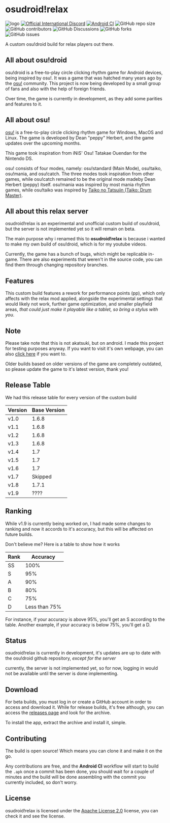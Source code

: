 # osudroid!relax

![logo](https://media.discordapp.net/attachments/792900587887919114/1127174982754107483/Untitled164_20230708175009.png)
[![Official International Discord](https://discordapp.com/api/guilds/1095653998389907468/widget.png?style=shield)](https://discord.gg/kUaSggQP7m)
[![Android CI](https://github.com/PayToUse/osudroid-rx/workflows/Android%20CI/badge.svg?branch=master)](https://github.com/PayToUse/osudroid-rx/actions?query=workflow%3A"Android+CI")
![GitHub repo size](https://img.shields.io/github/repo-size/PayToUse/osudroid-rx?style=flat-square&label=Repository%20Size)
![GitHub contributors](https://img.shields.io/github/contributors/PayToUse/osudroid-rx?style=flat-square&label=Project%20contributors)
![GitHub Discussions](https://img.shields.io/github/discussions/PayToUse/osudroid-rx?style=flat-square&label=Discussions)
![GitHub forks](https://img.shields.io/github/forks/PayToUse/osudroid-rx?style=flat-square&label=Project%20forks)
![GitHub issues](https://img.shields.io/github/issues/PayToUse/osudroid-rx?style=flat-square&label=Project%20issues)


A custom osu!droid build for relax players out there.

## All about osu!droid
osu!droid is a free-to-play circle clicking rhythm game for Android devices, being inspired by osu!. It was a game that was hatched many years ago by the [osu!](https://osu.ppy.sh/home) community. This project is now being developed by a small group of fans and also with the help of foreign friends.

Over time, the game is currently in development, as they add some parities and features to it.

## All about osu!
[osu!](https://github.com/ppy/osu) is a free-to-play circle clicking rhythm game for Windows, MacOS and Linux. The game is developed by Dean "peppy" Herbert, and the game updates over the upcoming months.

This game took inspiration from iNiS' Osu! Tatakae Ouendan for the Nintendo DS.

osu! consists of four modes, namely: osu!standard (Main Mode), osu!taiko, osu!mania, and osu!catch. The three modes took inspiration from other games, while osu!catch remained to be the original mode madeby Dean Herbert (peppy) itself. osu!mania was inspired by most mania rhythm games, while osu!taiko was inspired by [Taiko no Tatsujin (Taiko: Drum Master)](https://en.bandainamcoent.eu/taiko-no-tatsujin/taiko-no-tatsujin-the-drum-master).

## All about this relax server
osudroid!relax is an experimental and unofficial custom build of osu!droid, but the server is not implemented yet so it will remain on beta.

The main purpose why i renamed this to **osudroid!relax** is because i wanted to make my own build of osu!droid, which is for my youtube videos.

Currently, the game has a bunch of bugs, which might be replicable in-game. There are also experiments that weren't in the source code, you can find them through changing repository branches.

## Features
This custom build features a rework for performance points (pp), which only affects with the relax mod applied, alongside the experimental settings that would likely not work, further game optimization, and smaller playfield areas, *that could just make it playable like a tablet, so bring a stylus with you*.

## Note
Please take note that this is not akatsuki, but on android. I made this project for testing purposes anyway. If you want to visit it's own webpage, you can also [click here](https://akatsuki.gg) if you want to.

Older builds based on older versions of the game are completely outdated, so please update the game to it's latest version, thank you!

## Release Table
We had this release table for every version of the custom build

| Version    | Base Version |
|------------|------------|
| v1.0 | 1.6.8 |
| v1.1 | 1.6.8 |
| v1.2 | 1.6.8 |
| v1.3 | 1.6.8 |
| v1.4 | 1.7 |
| v1.5 | 1.7 |
| v1.6 | 1.7 |
| v1.7 | Skipped |
| v1.8 | 1.7.1 |
| v1.9 | ???? |

## Ranking
While v1.9 is currently being worked on, I had made some changes to ranking and now it accords to it's accuracy, but this will be affected on future builds.

Don't believe me? Here is a table to show how it works

| Rank | Accuracy |
|--------|--------|
| SS | 100% |
| S | 95% |
| A | 90% |
| B | 80% |
| C | 75% |
| D | Less than 75% |

For instance, if your accuracy is above 95%, you'll get an S according to the table. Another example, if your accuracy is below 75%, you'll get a D.

## Status
osudroid!relax is currently in development, it's updates are up to date with the osu!droid github repository, *except for the server*

currently, the server is not implemented yet, so for now, logging in would not be available until the server is done implementing.

## Download
For beta builds, you must log in or create a GitHub account in order to access and download it. While for release builds, it's free although, you can access the [releases page](https://github.com/PayToUse/osudroid-rx/releases) and look for the archive.

To install the app, extract the archive and install it, simple.

## Contributing
The build is open source! Which means you can clone it and make it on the go.

Any contributions are free, and the **Android CI** workflow will start to build the `.apk` once a commit has been done, you should wait for a couple of minutes and the build will be done assembling with the commit you currently included, so don't worry.

## License

osudroid!relax is licensed under the [Apache License 2.0](https://opensource.org/licenses/Apache-2.0) license, you can check it and see the license.
